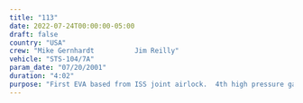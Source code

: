 ```yaml
---
title: "113"
date: 2022-07-24T00:00:00-05:00
draft: false
country: "USA"
crew: "Mike Gernhardt          Jim Reilly"
vehicle: "STS-104/7A"
param_date: "07/20/2001"
duration: "4:02"
purpose: "First EVA based from ISS joint airlock.  4th high pressure gas tank installed.  Installed thermal cover over airlock FRGF and several airlock handrails.  Mated FGB-airlock cable for Russian suit comm.  Inspected BMRRM and FPP on top of P6."
---
```

